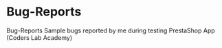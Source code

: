 # Bug-Reports
Bug-Reports
Sample bugs reported by me during testing PrestaShop App (Coders Lab Academy)
